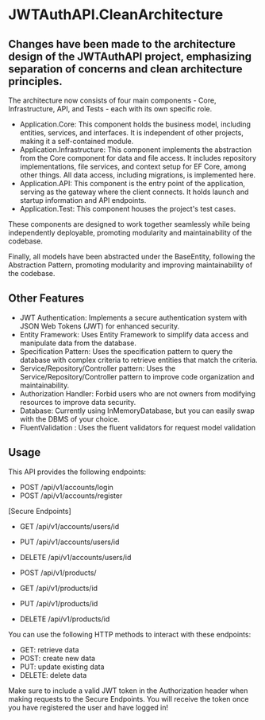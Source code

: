 # JWTAuthAPI.CleanArchitecture


## Changes have been made to the architecture design of the JWTAuthAPI project, emphasizing separation of concerns and clean architecture principles. 
The architecture now consists of four main components - Core, Infrastructure, API, and Tests - each with its own specific role.

* Application.Core: This component holds the business model, including entities, services, and interfaces. It is independent of other projects, making it a self-contained module.
* Application.Infrastructure: This component implements the abstraction from the Core component for data and file access. It includes repository implementations, file services, and context setup for EF Core, among other things. All data access, including migrations, is implemented here.
* Application.API: This component is the entry point of the application, serving as the gateway where the client connects. It holds launch and startup information and API endpoints.
* Application.Test: This component houses the project's test cases.

These components are designed to work together seamlessly while being independently deployable, promoting modularity and maintainability of the codebase.

Finally, all models have been abstracted under the BaseEntity, following the Abstraction Pattern, promoting modularity and improving maintainability of the codebase.


## Other Features
* JWT Authentication: Implements a secure authentication system with JSON Web Tokens (JWT) for enhanced security.
* Entity Framework: Uses Entity Framework to simplify data access and manipulate data from the database.
* Specification Pattern: Uses the specification pattern to query the database with complex criteria to retrieve entities that match the criteria.
* Service/Repository/Controller pattern: Uses the Service/Repository/Controller pattern to improve code organization and maintainability.
* Authorization Handler: Forbid users who are not owners from modifying resources to improve data security.
* Database: Currently using InMemoryDatabase, but you can easily swap with the DBMS of your choice.
* FluentValidation : Uses the fluent validators for request model validation

## Usage
This API provides the following endpoints:

* POST /api/v1/accounts/login
* POST /api/v1/accounts/register

[Secure Endpoints]
* GET /api/v1/accounts/users/id
* PUT /api/v1/accounts/users/id
* DELETE /api/v1/accounts/users/id 

* POST /api/v1/products/
* GET /api/v1/products/id
* PUT /api/v1/products/id
* DELETE /api/v1/products/id 

You can use the following HTTP methods to interact with these endpoints:

* GET: retrieve data
* POST: create new data
* PUT: update existing data
* DELETE: delete data

Make sure to include a valid JWT token in the Authorization header when making requests to the Secure Endpoints. You will receive the token once you have registered the user and have logged in!